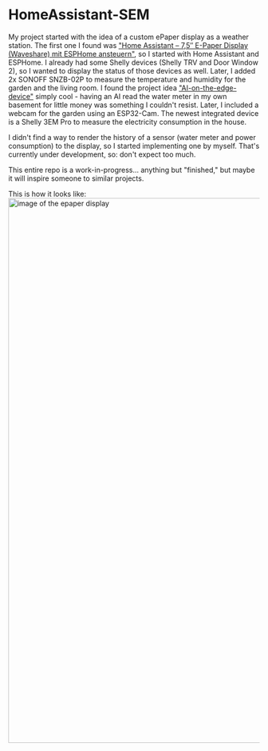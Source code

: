 # HomeAssistant-SEM

My project started with the idea of a custom ePaper display as a weather station. The first one I found was ["Home Assistant – 7,5″ E-Paper Display (Waveshare) mit ESPHome ansteuern"](https://www.it-adviser.net/home-assistant-75-e-paper-display-waveshare-mit-esphome-ansteuern-wetterstation/), so I started with Home Assistant and ESPHome. I already had some Shelly devices (Shelly TRV and Door Window 2), so I wanted to display the status of those devices as well. Later, I added 2x SONOFF SNZB-02P to measure the temperature and humidity for the garden and the living room. I found the project idea ["AI-on-the-edge-device"](https://github.com/jomjol/AI-on-the-edge-device) simply cool - having an AI read the water meter in my own basement for little money was something I couldn't resist. Later, I included a webcam for the garden using an ESP32-Cam. The newest integrated device is a Shelly 3EM Pro to measure the electricity consumption in the house.

I didn't find a way to render the history of a sensor (water meter and power consumption) to the display, so I started implementing one by myself. That's currently under development, so: don't expect too much.

This entire repo is a work-in-progress... anything but "finished," but maybe it will inspire someone to similar projects.

This is how it looks like:
<img width="1090" alt="image of the epaper display" src="https://github.com/Interface007/HomeAssistant-SEM/assets/995497/25abf4a8-d048-4308-859d-ce0272dd23c6">
